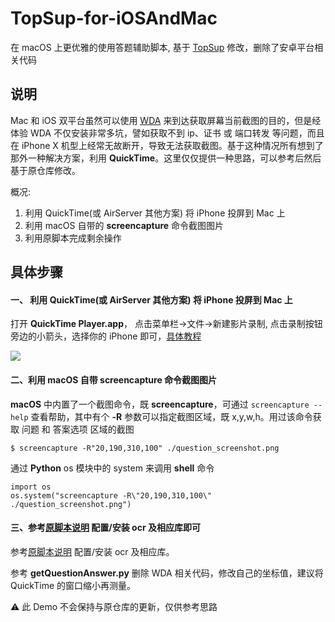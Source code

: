 # TopSup-for-iOSAndMac

在 macOS 上更优雅的使用答题辅助脚本, 基于 [TopSup](https://github.com/Skyexu/TopSup) 修改，删除了安卓平台相关代码

## 说明

Mac 和 iOS 双平台虽然可以使用 [WDA](https://github.com/facebook/WebDriverAgent) 来到达获取屏幕当前截图的目的，但是经体验 WDA 不仅安装非常多坑，譬如获取不到 ip、证书 或 端口转发 等问题，而且在 iPhone X 机型上经常无故断开，导致无法获取截图。基于这种情况所有想到了那外一种解决方案，利用 **QuickTime**。这里仅仅提供一种思路，可以参考后然后基于原仓库修改。

概况:
1. 利用 QuickTime(或 AirServer 其他方案) 将 iPhone 投屏到 Mac 上
2. 利用 macOS 自带的 **screencapture** 命令截图图片
3. 利用原脚本完成剩余操作


## 具体步骤

#### 一、 利用 QuickTime(或 AirServer 其他方案) 将 iPhone 投屏到 Mac 上 
打开 **QuickTime Player.app**， 点击菜单栏->文件->新建影片录制, 点击录制按钮旁边的小箭头，选择你的 iPhone 即可，[具体教程](https://jingyan.baidu.com/article/59703552e714e48fc007402d.html)

![](http://ojpb4w81b.bkt.clouddn.com/18-1-12/84684463.jpg)

#### 二、利用 macOS 自带 screencapture 命令截图图片

**macOS** 中内置了一个截图命令，既 **screencapture**，可通过 ```screencapture --help``` 查看帮助，其中有个 **-R** 参数可以指定截图区域，既 x,y,w,h。用过该命令获取 问题 和 答案选项 区域的截图

```
$ screencapture -R"20,190,310,100" ./question_screenshot.png
```

通过 **Python** os 模块中的 system 来调用 **shell** 命令

```
import os
os.system("screencapture -R\"20,190,310,100\" ./question_screenshot.png")
```


#### 三、参考[原脚本说明](https://github.com/Skyexu/TopSup) 配置/安装 ocr 及相应库即可
参考[原脚本说明](https://github.com/Skyexu/TopSup) 配置/安装 ocr 及相应库。

参考 **getQuestionAnswer.py** 删除 WDA 相关代码，修改自己的坐标值，建议将 QuickTime 的窗口缩小再测量。



⚠️ 此 Demo 不会保持与原仓库的更新，仅供参考思路
